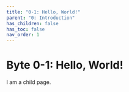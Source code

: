 ```yaml
---
title: "0-1: Hello, World!"
parent: "0: Introduction"
has_children: false
has_toc: false
nav_order: 1
---
```


# Byte 0-1: Hello, World!

I am a child page.
